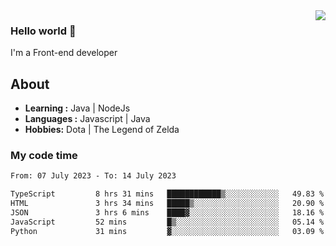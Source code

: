 <img align='right' src="https://github-readme-stats.vercel.app/api?username=jumodada&show_icons=true&theme=vue">

### Hello world 👋

I'm a Front-end developer 
    
## About
-  **Learning :** Java | NodeJs
-  **Languages :** Javascript | Java
-  **Hobbies:** Dota | The Legend of Zelda

### My code time

<!--START_SECTION:waka-->

```txt
From: 07 July 2023 - To: 14 July 2023

TypeScript         8 hrs 31 mins   ████████████▒░░░░░░░░░░░░   49.83 %
HTML               3 hrs 34 mins   █████▒░░░░░░░░░░░░░░░░░░░   20.90 %
JSON               3 hrs 6 mins    ████▓░░░░░░░░░░░░░░░░░░░░   18.16 %
JavaScript         52 mins         █▒░░░░░░░░░░░░░░░░░░░░░░░   05.14 %
Python             31 mins         ▓░░░░░░░░░░░░░░░░░░░░░░░░   03.09 %
```

<!--END_SECTION:waka-->
